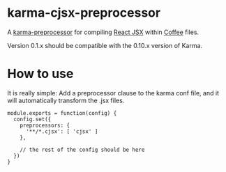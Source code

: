 # karma-cjsx-preprocessor

A [karma-preprocessor](http://karma-runner.github.io/) for compiling [React JSX](http://facebook.github.io/react/) within [Coffee](http://coffeescript.org) files.

Version 0.1.x should be compatible with the 0.10.x version of Karma.

# How to use

It is really simple: Add a preprocessor clause to the karma conf file, and it
will automatically transform the .jsx files.

```
module.exports = function(config) {
  config.set({
    preprocessors: {
      '**/*.cjsx': [ 'cjsx' ]
    },

    // the rest of the config should be here
  })
}
```
